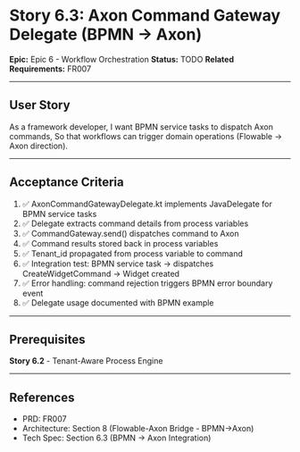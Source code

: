 # Story 6.3: Axon Command Gateway Delegate (BPMN → Axon)

**Epic:** Epic 6 - Workflow Orchestration
**Status:** TODO
**Related Requirements:** FR007

---

## User Story

As a framework developer,
I want BPMN service tasks to dispatch Axon commands,
So that workflows can trigger domain operations (Flowable → Axon direction).

---

## Acceptance Criteria

1. ✅ AxonCommandGatewayDelegate.kt implements JavaDelegate for BPMN service tasks
2. ✅ Delegate extracts command details from process variables
3. ✅ CommandGateway.send() dispatches command to Axon
4. ✅ Command results stored back in process variables
5. ✅ Tenant_id propagated from process variable to command
6. ✅ Integration test: BPMN service task → dispatches CreateWidgetCommand → Widget created
7. ✅ Error handling: command rejection triggers BPMN error boundary event
8. ✅ Delegate usage documented with BPMN example

---

## Prerequisites

**Story 6.2** - Tenant-Aware Process Engine

---

## References

- PRD: FR007
- Architecture: Section 8 (Flowable-Axon Bridge - BPMN→Axon)
- Tech Spec: Section 6.3 (BPMN → Axon Integration)

